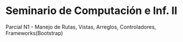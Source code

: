 # Seminario de Computación e Inf. II
Parcial N1 - Manejo de Rutas, Vistas, Arreglos, Controladores, Frameworks(Bootstrap)
